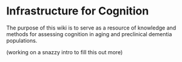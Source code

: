 # Infrastructure for Cognition

The purpose of this wiki is to serve as a resource of knowledge and methods for assessing cognition in aging and preclinical dementia populations.

(working on a snazzy intro to fill this out more)
